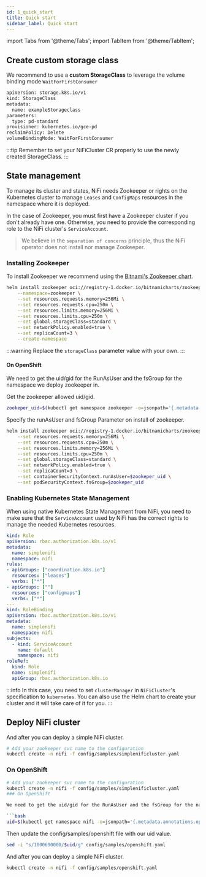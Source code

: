 ```yaml
---
id: 1_quick_start
title: Quick start
sidebar_label: Quick start
---
```



import Tabs from '@theme/Tabs';
import TabItem from '@theme/TabItem';

## Create custom storage class

We recommend to use a **custom StorageClass** to leverage the volume binding mode `WaitForFirstConsumer`

```bash
apiVersion: storage.k8s.io/v1
kind: StorageClass
metadata:
  name: exampleStorageclass
parameters:
  type: pd-standard
provisioner: kubernetes.io/gce-pd
reclaimPolicy: Delete
volumeBindingMode: WaitForFirstConsumer
```

:::tip
Remember to set your NiFiCluster CR properly to use the newly created StorageClass.
:::

## State management

To manage its cluster and states, NiFi needs Zookeeper or rights on the Kubernetes cluster to manage `Leases` and `ConfigMaps` resources in the namespace where it is deployed.

In the case of Zookeeper, you must first have a Zookeeper cluster if you don't already have one.
Otherwise, you need to provide the corresponding role to the NiFi cluster's `ServiceAccount`.

> We believe in the `separation of concerns` principle, thus the NiFi operator does not install nor manage Zookeeper.

### Installing Zookeeper

To install Zookeeper we recommend using the [Bitnami's Zookeeper chart](https://github.com/bitnami/charts/tree/master/bitnami/zookeeper).

```bash
helm install zookeeper oci://registry-1.docker.io/bitnamicharts/zookeeper \
    --namespace=zookeeper \
    --set resources.requests.memory=256Mi \
    --set resources.requests.cpu=250m \
    --set resources.limits.memory=256Mi \
    --set resources.limits.cpu=250m \
    --set global.storageClass=standard \
    --set networkPolicy.enabled=true \
    --set replicaCount=3 \
    --create-namespace
```

:::warning
Replace the `storageClass` parameter value with your own.
:::

#### On OpenShift

We need to get the uid/gid for the RunAsUser and the fsGroup for the namespace we deploy zookeeper in.

Get the zookeeper allowed uid/gid.

```bash
zookeper_uid=$(kubectl get namespace zookeeper -o=jsonpath='{.metadata.annotations.openshift\.io/sa\.scc\.supplemental-groups}' | sed 's/\/10000$//' | tr -d '[:space:]')
```
Specify the runAsUser and fsGroup Parameter on install of zookeeper.

```bash
helm install zookeeper oci://registry-1.docker.io/bitnamicharts/zookeeper \
    --set resources.requests.memory=256Mi \
    --set resources.requests.cpu=250m \
    --set resources.limits.memory=256Mi \
    --set resources.limits.cpu=250m \
    --set global.storageClass=standard \
    --set networkPolicy.enabled=true \
    --set replicaCount=3 \
    --set containerSecurityContext.runAsUser=$zookeper_uid \
    --set podSecurityContext.fsGroup=$zookeper_uid
```

### Enabling Kubernetes State Management

When using native Kubernetes State Management from NiFi, you need to make sure that the `ServiceAccount` used by NiFi has the correct rights to manage the needed Kubernetes resources.

```yaml
kind: Role
apiVersion: rbac.authorization.k8s.io/v1
metadata:
  name: simplenifi
  namespace: nifi
rules:
- apiGroups: ["coordination.k8s.io"]
  resources: ["leases"]
  verbs: ["*"]
- apiGroups: [""]
  resources: ["configmaps"]
  verbs: ["*"]
---
kind: RoleBinding
apiVersion: rbac.authorization.k8s.io/v1
metadata:
  name: simplenifi
  namespace: nifi
subjects:
  - kind: ServiceAccount
    name: default
    namespace: nifi
roleRef:
  kind: Role
  name: simplenifi
  apiGroup: rbac.authorization.k8s.io
```

:::info
In this case, you need to set `clusterManager` in `NiFiCluster`'s specification to `kubernetes`.
You can also use the Helm chart to create your cluster and it will take care of it for you.
:::

## Deploy NiFi cluster

And after you can deploy a simple NiFi cluster.

```bash
# Add your zookeeper svc name to the configuration
kubectl create -n nifi -f config/samples/simplenificluster.yaml
```

### On OpenShift

```bash
# Add your zookeeper svc name to the configuration
kubectl create -n nifi -f config/samples/simplenificluster.yaml
### On OpenShift

We need to get the uid/gid for the RunAsUser and the fsGroup for the namespace we deploy our nificluster in.

```bash
uid=$(kubectl get namespace nifi -o=jsonpath='{.metadata.annotations.openshift\.io/sa\.scc\.supplemental-groups}' | sed 's/\/10000$//' | tr -d '[:space:]')
```

Then update the config/samples/openshift file with our uid value.

```bash
sed -i "s/1000690000/$uid/g" config/samples/openshift.yaml
```

And after you can deploy a simple NiFi cluster.

```bash
kubectl create -n nifi -f config/samples/openshift.yaml
```